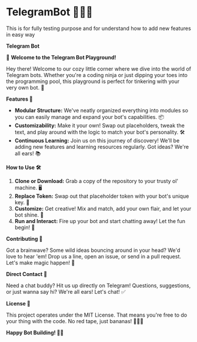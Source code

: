 # TelegramBot 🍌🍌🍌
This is for fully testing purpose and for understand how to add new features in easy way



**Telegram Bot**

🤖 **Welcome to the Telegram Bot Playground!**

Hey there! Welcome to our cozy little corner where we dive into the world of Telegram bots. Whether you're a coding ninja or just dipping your toes into the programming pool, this playground is perfect for tinkering with your very own bot. 🧪

**Features 🚀**

- **Modular Structure:** We've neatly organized everything into modules so you can easily manage and expand your bot's capabilities. 📦
- **Customizability:** Make it your own! Swap out placeholders, tweak the text, and play around with the logic to match your bot's personality. 🛠️
- **Continuous Learning:** Join us on this journey of discovery! We'll be adding new features and learning resources regularly. Got ideas? We're all ears! 📚

**How to Use 🛠️**

1. **Clone or Download:** Grab a copy of the repository to your trusty ol' machine. 🖥️
2. **Replace Token:** Swap out that placeholder token with your bot's unique key. 🔑
3. **Customize:** Get creative! Mix and match, add your own flair, and let your bot shine. 🎨
4. **Run and Interact:** Fire up your bot and start chatting away! Let the fun begin! 🚀

**Contributing 🤝**

Got a brainwave? Some wild ideas bouncing around in your head? We'd love to hear 'em! Drop us a line, open an issue, or send in a pull request. Let's make magic happen! 🙌


**Direct Contact 📩**

Need a chat buddy? Hit us up directly on Telegram! Questions, suggestions, or just wanna say hi? We're all ears! Let's chat! ✅

**License 📝**

This project operates under the MIT License. That means you're free to do your thing with the code. No red tape, just bananas! 🍌🍌🍌

**Happy Bot Building! 🤖✨**